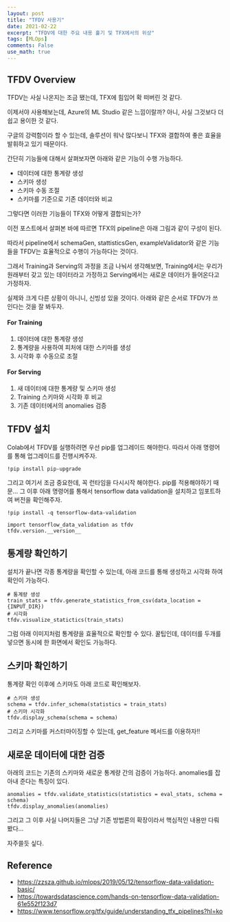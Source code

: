 ```yaml
---
layout: post
title: "TFDV 사용기"
date: 2021-02-22
excerpt: "TFDV에 대한 주요 내용 훑기 및 TFX에서의 위상"
tags: [MLOps]
comments: False
use_math: true
---
```


## TFDV Overview
TFDV는 사실 나온지는 조금 됐는데, TFX에 힘입어 확 떠버린 것 같다.

이제서야 사용해보는데, Azure의 ML Studio 같은 느낌이랄까? 아니, 사실 그것보다 더 쉽고 용이한 것 같다.

구글의 강력함이라 할 수 있는데, 솔루션이 워낙 많다보니 TFX와 결합하여 좋은 효율을 발휘하고 있기 때문이다.

간단히 기능들에 대해서 살펴보자면 아래와 같은 기능이 수행 가능하다.

* 데이터에 대한 통계량 생성
* 스키마 생성
* 스키마 수동 조절
* 스키마를 기준으로 기존 데이터와 비교

그렇다면 이러한 기능들이 TFX와 어떻게 결합되는가?

이전 포스트에서 살펴본 바에 따르면 TFX의 pipeline은 아래 그림과 같이 구성이 된다.



따라서 pipeline에서 schemaGen, stattisticsGen, exampleValidator와 같은 기능들을 TFDV는 효율적으로 수행이 가능하다는 것이다.

그래서 Training과 Serving의 과정을 조금 나눠서 생각해보면, Training에서는 우리가 원래부터 갖고 있는 데이터라고 가정하고 Serving에서는 새로운 데이터가 들어온다고 가정하자.

실제와 크게 다른 상황이 아니니, 신빙성 있을 것이다. 아래와 같은 순서로 TFDV가 쓰인다는 것을 잘 봐두자.

#### For Training
1. 데이터에 대한 통계량 생성
2. 통계량을 사용하여 피처에 대한 스키마를 생성
3. 시각화 후 수동으로 조절

#### For Serving
1. 새 데이터에 대한 통계량 및 스키마 생성
2. Training 스키마와 시각화 후 비교
3. 기존 데이터에서의 anomalies 검증

## TFDV 설치
Colab에서 TFDV를 실행하려면 우선 pip를 업그레이드 해야한다. 따라서 아래 명령어를 통해 업그레이드를 진행시켜주자.

~~~
!pip install pip-upgrade
~~~

그리고 여기서 조금 중요한데, 꼭 런타임을 다시시작 해야한다. pip를 적용해야하기 때문… 그 이후 아래 명령어를 통해서 tensorflow data validation을 설치하고 임포트하여 버전을 확인해주자.
~~~
!pip install -q tensorflow-data-validation

import tensorflow_data_validation as tfdv
tfdv.version.__version__
~~~

## 통계량 확인하기
설치가 끝나면 각종 통계량을 확인할 수 있는데, 아래 코드를 통해 생성하고 시각화 하여 확인이 가능하다.
~~~
# 통계량 생성
train_stats = tfdv.generate_statistics_from_csv(data_location = {INPUT_DIR})
# 시각화
tfdv.visualize_statictics(train_stats)
~~~

그럼 아래 이미지처럼 통계량을 효율적으로 확인할 수 있다. 꿀팁인데, 데이터를 두개를 넣으면 동시에 한 화면에서 확인도 가능하다.


## 스키마 확인하기
통계량 확인 이후에 스키마도 아래 코드로 확인해보자.
~~~
# 스키마 생성
schema = tfdv.infer_schema(statistics = train_stats)
# 스키마 시각화
tfdv.display_schema(schema = schema)
~~~

그리고 스키마를 커스터마이징할 수 있는데, get_feature 메서드를 이용하자!!

## 새로운 데이터에 대한 검증
아래의 코드는 기존의 스키마와 새로운 통계량 간의 검증이 가능하다. anomalies를 잡아내 준다는 특징이 있다.
~~~
anomalies = tfdv.validate_statistics(statistics = eval_stats, schema = schema)
tfdv.display_anomalies(anomalies)
~~~


그리고 그 이후 사실 나머지들은 그냥 기존 방법론의 확장이라서 핵심적인 내용만 다뤄봤다…

자주쓸듯 싶다.

## Reference
* https://zzsza.github.io/mlops/2019/05/12/tensorflow-data-validation-basic/
* https://towardsdatascience.com/hands-on-tensorflow-data-validation-61e552f123d7
* https://www.tensorflow.org/tfx/guide/understanding_tfx_pipelines?hl=ko
